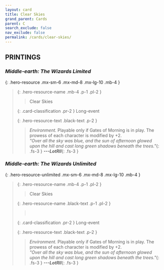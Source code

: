 ```yaml
---
layout: card
title: Clear Skies
grand_parent: Cards
parent: C
search_exclude: false
nav_exclude: false
permalink: /cards/clear-skies/
---
```


## PRINTINGS


### _Middle-earth: The Wizards Limited_

{: .hero-resource .mx-sm-6 .mx-md-8 .mx-lg-10 .mb-4 }
> {: .hero-resource-name .mb-4 .p-1 .pl-2 }
> > <div class="card-mp"></div>
> > <div class="card-name">Clear Skies</div>
>
> {: .card-classification .pr-2 }
> Long-event
>
> {: .hero-resource-text .black-text .p-2 }
> > _Environment._ Playable only if Gates of Morning is in play. The prowess of each character is modified by +2. <br>_"Over all the sky was blue, and the sun of afternoon glowed upon the hill and cast long green shadows beneath the trees."_{: .fs-3 } ***---&#65279;LotRII***{: .fs-3 } 
> 

### _Middle-earth: The Wizards Unlimited_

{: .hero-resource-unlimited .mx-sm-6 .mx-md-8 .mx-lg-10 .mb-4 }
> {: .hero-resource-name .mb-4 .p-1 .pl-2 }
> > <div class="card-mp"></div>
> > <div class="card-name">Clear Skies</div>
>
> {: .hero-resource-name .black-text .p-1 .pl-2 }
> > &nbsp;
>
> {: .card-classification .pr-2 }
> Long-event
>
> {: .hero-resource-text .black-text .p-2 }
> > _Environment._ Playable only if Gates of Morning is in play. The prowess of each character is modified by +2. <br>_"Over all the sky was blue, and the sun of afternoon glowed upon the hill and cast long green shadows beneath the trees."_{: .fs-3 } ***---&#65279;LotRII***{: .fs-3 } 
> 
